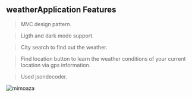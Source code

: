 ## weatherApplication Features

> MVC design pattern.
 
> Ligth and dark mode support.
 
> City search to find out the weather.
 
> Find location button to learn the weather conditions of your current location via gps information.

> Used jsondecoder.

![mimoaza](https://user-images.githubusercontent.com/49749125/136405740-d7ba46f1-dab6-4f0a-9832-b5a9cb058acb.png)
